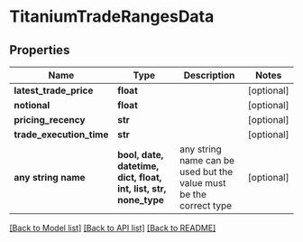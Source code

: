 # TitaniumTradeRangesData


## Properties
Name | Type | Description | Notes
------------ | ------------- | ------------- | -------------
**latest_trade_price** | **float** |  | [optional] 
**notional** | **float** |  | [optional] 
**pricing_recency** | **str** |  | [optional] 
**trade_execution_time** | **str** |  | [optional] 
**any string name** | **bool, date, datetime, dict, float, int, list, str, none_type** | any string name can be used but the value must be the correct type | [optional]

[[Back to Model list]](../README.md#documentation-for-models) [[Back to API list]](../README.md#documentation-for-api-endpoints) [[Back to README]](../README.md)


